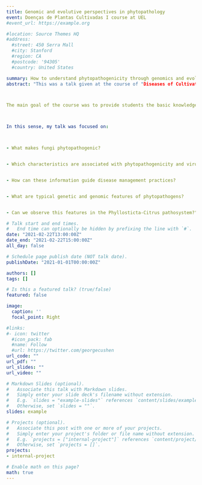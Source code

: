 ```yaml
---
title: Genomic and evolutive perspectives in phytopathology
event: Doenças de Plantas Cultivadas I course at UEL
#event_url: https://example.org

#location: Source Themes HQ
#address:
  #street: 450 Serra Mall
  #city: Stanford
  #region: CA
  #postcode: '94305'
  #country: United States

summary: How to understand phytopathogenicity through genomics and evolution?
abstract: "This was a talk given at the course of "Diseases of Cultivated Plants", offered by the Agronomy course at UEL. The course is coordinated by Prof. Rafaele Regina Moreira. 



The main goal of the course was to provide students the basic knowledge on diseases of agronomically important and cultivated plants, and provide an overview of different areas and professions that interact with phytopathology.



In this sense, my talk was focused on:



- What makes fungi phytopathogenic?


- Which characteristics are associated with phytopathogenicity and virulence? How do they appear and are mantained across the time?


- How can these information guide disease management practices?


- What are typical genetic and genomic features of phytopathogens?


- Can we observe this features in the Phyllosticta-Citrus pathosystem?"

# Talk start and end times.
#   End time can optionally be hidden by prefixing the line with `#`.
date: "2021-02-22T13:00:00Z"
date_end: "2021-02-22T15:00:00Z"
all_day: false

# Schedule page publish date (NOT talk date).
publishDate: "2021-01-01T00:00:00Z"

authors: []
tags: []

# Is this a featured talk? (true/false)
featured: false

image:
  caption: ''
  focal_point: Right

#links:
#- icon: twitter
  #icon_pack: fab
  #name: Follow
  #url: https://twitter.com/georgecushen
url_code: ""
url_pdf: ""
url_slides: ""
url_video: ""

# Markdown Slides (optional).
#   Associate this talk with Markdown slides.
#   Simply enter your slide deck's filename without extension.
#   E.g. `slides = "example-slides"` references `content/slides/example-slides.md`.
#   Otherwise, set `slides = ""`.
slides: example

# Projects (optional).
#   Associate this post with one or more of your projects.
#   Simply enter your project's folder or file name without extension.
#   E.g. `projects = ["internal-project"]` references `content/project/deep-learning/index.md`.
#   Otherwise, set `projects = []`.
projects:
- internal-project

# Enable math on this page?
math: true
---
```



